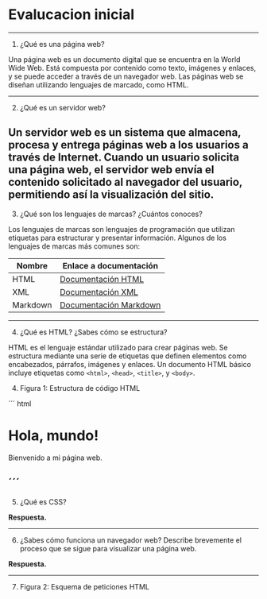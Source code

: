 # Evalucacion inicial

---
1. ¿Qué es una página web?

Una página web es un documento digital que se encuentra en la World Wide Web. Está compuesta por contenido como texto, imágenes y enlaces, y se puede acceder a través de un navegador web. Las páginas web se diseñan utilizando lenguajes de marcado, como HTML.


---

2. ¿Qué es un servidor web?

Un servidor web es un sistema que almacena, procesa y entrega páginas web a los usuarios a través de Internet. Cuando un usuario solicita una página web, el servidor web envía el contenido solicitado al navegador del usuario, permitiendo así la visualización del sitio.
---

3. ¿Qué son los lenguajes de marcas? ¿Cuántos conoces?

Los lenguajes de marcas son lenguajes de programación que utilizan etiquetas para estructurar y presentar información. Algunos de los lenguajes de marcas más comunes son:

| Nombre        | Enlace a documentación                |
|---------------|---------------------------------------|
| HTML          | [Documentación HTML](https://developer.mozilla.org/es/docs/Web/HTML) |
| XML           | [Documentación XML](https://www.w3.org/TR/xml/) |
| Markdown      | [Documentación Markdown](https://www.markdownguide.org/) |

---

4. ¿Qué es HTML? ¿Sabes cómo se estructura?

HTML es el lenguaje estándar utilizado para crear páginas web. Se estructura mediante una serie de etiquetas que definen elementos como encabezados, párrafos, imágenes y enlaces. Un documento HTML básico incluye etiquetas como `<html>`, `<head>`, `<title>`, y `<body>`.

4. Figura 1: Estructura de código HTML

´´´
html
<!DOCTYPE html>
<html>
<head>
    <title>Título de la página</title>
</head>
<body>
    <h1>Hola, mundo!</h1>
    <p>Bienvenido a mi página web.</p>
</body>
</html>

´´´
---

5. ¿Qué es CSS?

**Respuesta.**

---

6. ¿Sabes cómo funciona un navegador web? Describe brevemente el proceso que se sigue para visualizar una página web.

**Respuesta.**

---

7. Figura 2: Esquema de peticiones HTML
